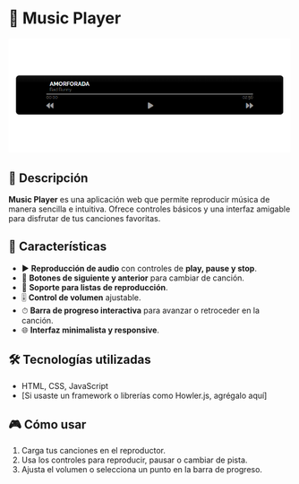 # 🎵 Music Player  

![Music Player](1.PNG)

## 📌 Descripción  
**Music Player** es una aplicación web que permite reproducir música de manera sencilla e intuitiva. Ofrece controles básicos y una interfaz amigable para disfrutar de tus canciones favoritas.  

## 🚀 Características  
- ▶️ **Reproducción de audio** con controles de **play, pause y stop**.  
- 🔄 **Botones de siguiente y anterior** para cambiar de canción.  
- 📂 **Soporte para listas de reproducción**.  
- 🎚 **Control de volumen** ajustable.  
- ⏱ **Barra de progreso interactiva** para avanzar o retroceder en la canción.  
- 🌐 **Interfaz minimalista y responsive**.  

## 🛠 Tecnologías utilizadas  
- HTML, CSS, JavaScript  
- [Si usaste un framework o librerías como Howler.js, agrégalo aquí]  

## 🎮 Cómo usar  
1. Carga tus canciones en el reproductor.  
2. Usa los controles para reproducir, pausar o cambiar de pista.  
3. Ajusta el volumen o selecciona un punto en la barra de progreso.  

